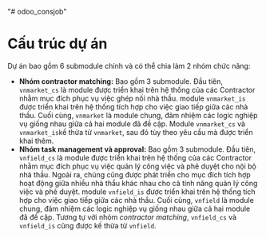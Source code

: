 "# odoo_consjob"

# Cấu trúc dự án

Dự án bao gồm 6 submodule chính và có thể chia làm 2 nhóm chức năng:

- **Nhóm contractor matching:** Bao gồm 3 submodule. Đầu tiên, `vnmarket_cs` là module được triển khai trên hệ thống của các Contractor nhằm mục đích phục vụ việc ghép nối nhà thầu. module `vnmarket_is` được triển khai trên hệ thống tích hợp cho việc giao tiếp giữa các nhà thầu. Cuối cùng, `vnmarket` là module chung, đảm nhiệm các logic nghiệp vụ giống nhau giữa cả hai module đã đề cập. Module `vnmarket_cs` và `vnmarket_is`kế thừa từ `vnmarket`, sau đó tùy theo yêu cầu mà được triển khai thêm.
- **Nhóm task management và approval:** Bao gồm 3 submodule. Đầu tiên, `vnfield_cs` là module được triển khai trên hệ thống của các Contractor nhằm mục đích phục vụ việc quản lý công việc và phê duyệt cho nội bộ nhà thầu. Ngoài ra, chúng cũng được phát triển cho mục đích tích hợp hoạt động giữa nhiều nhà thầu khác nhau cho cả tính năng quản lý công việc và phê duyệt. module `vnfield_is` được triển khai trên hệ thống tích hợp cho việc giao tiếp giữa các nhà thầu. Cuối cùng, `vnfield` là module chung, đảm nhiệm các logic nghiệp vụ giống nhau giữa cả hai module đã đề cập. Tương tự với nhóm _contractor matching_, `vnfield_cs` và `vnfield_is` cũng được kế thừa từ `vnfield`.
